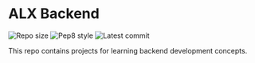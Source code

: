 # ALX Backend

![Repo size](https://img.shields.io/github/repo-size/Leo-Youmbi/alx-backend)
![Pep8 style](https://img.shields.io/badge/PEP8-style%20guide-purple?style=round-square)
![Latest commit](https://img.shields.io/github/last-commit/Leo-Youmbi/alx-backend/main?style=round-square)

This repo contains projects for learning backend development concepts.